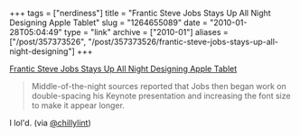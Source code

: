 +++
tags = ["nerdiness"]
title = "Frantic Steve Jobs Stays Up All Night Designing Apple Tablet"
slug = "1264655089"
date = "2010-01-28T05:04:49"
type = "link"
archive = ["2010-01"]
aliases = ["/post/357373526", "/post/357373526/frantic-steve-jobs-stays-up-all-night-designing"]
+++

[Frantic Steve Jobs Stays Up All Night Designing Apple Tablet][1]

> Middle-of-the-night sources reported that Jobs then began work on
> double-spacing his Keynote presentation and increasing the font size to
> make it appear longer.

I lol'd. (via [@chillylint][2])

[1]: http://www.theonion.com/content/news_briefs/frantic_steve_jobs_stays_up?utm_source=onion_rss_daily
[2]: http://twitter.com/chillylint
